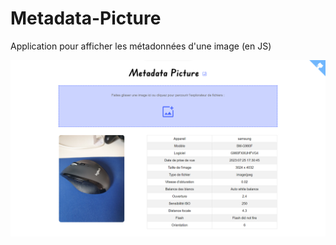 # Metadata-Picture

Application pour afficher les métadonnées d'une image (en JS)

![alt text](https://github.com/alexiglnt/Metadata-Picture/blob/main/exemple.png?raw=true)